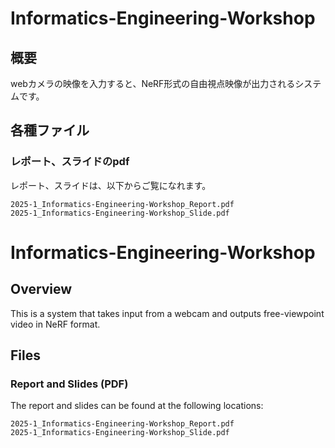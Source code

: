 # Informatics-Engineering-Workshop
## 概要
webカメラの映像を入力すると、NeRF形式の自由視点映像が出力されるシステムです。

## 各種ファイル
### レポート、スライドのpdf
レポート、スライドは、以下からご覧になれます。
```aiignore
2025-1_Informatics-Engineering-Workshop_Report.pdf
2025-1_Informatics-Engineering-Workshop_Slide.pdf
```

# Informatics-Engineering-Workshop

## Overview
This is a system that takes input from a webcam and outputs free-viewpoint video in NeRF format.

## Files

### Report and Slides (PDF)
The report and slides can be found at the following locations:
```aiignore
2025-1_Informatics-Engineering-Workshop_Report.pdf
2025-1_Informatics-Engineering-Workshop_Slide.pdf
```
